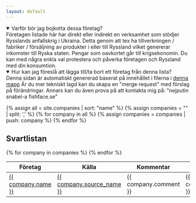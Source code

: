 ```yaml
---
layout: default
---
```


<details open>
<summary>
Varför bör jag bojkotta dessa företag?
</summary>
Företagen listade här har direkt eller indirekt en verksamhet som stödjer Rysslands anfallskrig i Ukraina.
Detta genom att tex ha tillverkningen / fabriker / försäljning
av produkter i eller till Ryssland vilket genererar inkomster till Ryska staten.
Pengar som oavkortet går till krigsekonomin. Du kan med några enkla val
protestera och påverka företagen och Ryssland med din konsumtion.
</details>

<details open>
<summary>
Hur kan jag föreslå att lägga till/ta bort ett företag från denna lista?
</summary>
Denna sidan är automatiskt genererad baserat på innehållet i filerna i <a href="https://github.com/tomodachi/nejputin.se/tree/main/_companies">denna mapp</a>
Är du mer tekniskt lagd kan  du skapa en "merge request" med förslag på förändringar. Annars kan du även prova på att kontakta mig på: "nejputin snabel-a fishface.se"

</details>

{% assign all = site.companies | sort: "name" %}
{% assign companies = "" | split: ',' %}
{% for company in all %}
		{% assign companies = companies | push: company %}
{% endfor %}

## Svartlistan
  <table class="sortable">
    <thead>
      <tr><th>Företag</th><th>Källa</th><th>Kommentar</th><th>Uppdaterat</th></tr>
    </thead>
    <tbody>
    {% for company in companies %}
      <tr>
        <td markdown="span"><a href="{{ company.website }}">{{ company.name }}</a></td>
        <td markdown="span"><a href="{{ company.source }}">{{ company.source_name }}</a></td>
        <td>{{ company.comment }}</td>
        <td>{{ company.updated_at }}</td>
      </tr>
    {% endfor %}
    </tbody>
  </table>
